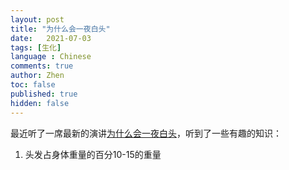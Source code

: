 ```yaml
---
layout: post
title: "为什么会一夜白头"
date:   2021-07-03
tags: [生化]
language : Chinese
comments: true
author: Zhen
toc: false
published: true
hidden: false
---
```

最近听了一席最新的演讲[为什么会一夜白头](https://youtu.be/PXzKU3hVJ5o)，听到了一些有趣的知识：

 1. 头发占身体重量的百分10-15的重量


<!--stackedit_data:
eyJoaXN0b3J5IjpbLTE2MzA0MzM3OSwxNjMxNTUwOTg0XX0=
-->